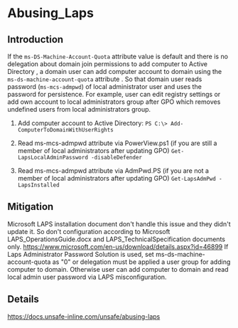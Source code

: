 # Abusing_Laps

## Introduction
If the ```ms-DS-Machine-Account-Quota``` attribute value is default and there is no delegation about domain join permissions to add computer to Active Directory , a domain user can add computer account to domain using the ```ms-ds-machine-account-quota``` attribute .  So that domain user reads password (```ms-mcs-admpwd```) of local administrator user and uses the password for persistence. For example, user can edit registry settings or add own account to local administrators group after GPO which removes undefined users from local administrators group.

1) Add computer account to Active Directory:
``PS C:\> Add-ComputerToDomainWithUserRights``

2) Read ms-mcs-admpwd attribute via PowerView.ps1 (if you are still a member of local administrators after updating GPO)
``Get-LapsLocalAdminPassword -disableDefender``

3) Read ms-mcs-admpwd attribute via AdmPwd.PS (if you are not a member of local administrators after updating GPO)
``Get-LapsAdmPwd -LapsInstalled``


## Mitigation
Microsoft LAPS installation document don't handle this issue and they didn't update it. So don't configuration according to Microsoft LAPS_OperationsGuide.docx and LAPS_TechnicalSpecification documents only. https://www.microsoft.com/en-us/download/details.aspx?id=46899
If Laps Administrator Password Solution is used, set ms-ds-machine-account-quota as "0" or delegation must be applied a user group for adding computer to domain. Otherwise user can add computer to domain and read local admin user password via LAPS misconfiguration. 

## Details
https://docs.unsafe-inline.com/unsafe/abusing-laps
